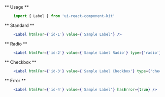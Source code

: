 ** Usage **

```javascript static
    import { Label } from 'ui-react-component-kit'
```

** Standard **

```jsx
    <Label htmlFor={'id-1'} value={'Sample Label'} />
```

** Radio **

```jsx
    <Label htmlFor={'id-2'} value={'Sample Label Radio'} type={'radio'} />
```

** Checkbox **

```jsx
    <Label htmlFor={'id-3'} value={'Sample Label Checkbox'} type={'checkbox'} />
```

** Error **

```jsx
    <Label htmlFor={'id-4'} value={'Sample Label'} hasError={true} />
```